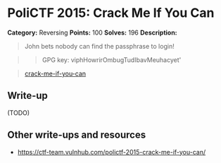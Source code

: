 # PoliCTF 2015: Crack Me If You Can

**Category:** Reversing
**Points:** 100
**Solves:** 196
**Description:**

> John bets nobody can find the passphrase to login!

>> GPG key: viphHowrirOmbugTudIbavMeuhacyet'

> [crack-me-if-you-can](crack-me-if-you-can_d4e396383e3f64ec7698efaf42f7f32b.tar.gz.gpg)

## Write-up

(TODO)

## Other write-ups and resources

* <https://ctf-team.vulnhub.com/polictf-2015-crack-me-if-you-can/>

